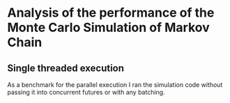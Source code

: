 # Analysis of the performance of the Monte Carlo Simulation of Markov Chain
## Single threaded execution
As a benchmark for the parallel execution I ran the simulation code without passing it into concurrent futures or with any batching. 
